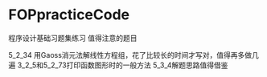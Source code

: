 # FOPpracticeCode
程序设计基础习题集练习
值得注意的题目

5_2_34 用Gaoss消元法解线性方程组，花了比较长的时间才写对，值得再多做几遍
3_2_5和5_2_73打印函数图形时的一般方法
5_3_4解题思路值得借鉴
